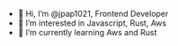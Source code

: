 - 👋 Hi, I’m @jpap1021, Frontend Developer
- 👀 I’m interested in Javascript, Rust, Aws
- 🌱 I’m currently learning Aws and Rust


<!-- - 💞️ I’m looking to collaborate on ...
- 📫 How to reach me ... -->
<!---
jpap1021/jpap1021 is a ✨ special ✨ repository because its `README.md` (this file) appears on your GitHub profile.
You can click the Preview link to take a look at your changes.
--->
